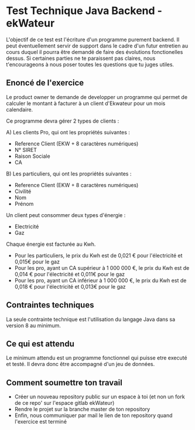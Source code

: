 # Test Technique Java Backend - ekWateur

L'objectif de ce test est l'écriture d'un programme purement backend. Il peut éventuellement servir de support dans le cadre 
d'un futur entretien au cours duquel il pourra être demandé de faire des évolutions fonctionelles dessus. Si certaines parties
ne te paraissent pas claires, nous t'encourageons à nous poser toutes les questions que tu juges utiles.

## Enoncé de l'exercice
Le product owner te demande de developper un programme qui permet de calculer le montant à facturer à un client d'Ekwateur pour 
un mois calendaire.

Ce programme devra gérer 2 types de clients :

A) Les clients Pro, qui ont les propriétés suivantes :
- Reference Client (EKW + 8 caractères numériques)
- N° SIRET
- Raison Sociale
- CA

B) Les particuliers, qui ont les propriétés suivantes :
- Reference Client (EKW + 8 caractères numériques)
- Civilité
- Nom
- Prénom

Un client peut consommer deux types d'énergie :
- Electricité
- Gaz

Chaque énergie est facturée au Kwh.
- Pour les particuliers, le prix du Kwh est de 0,021 € pour l'électricité et 0,015€ pour le gaz
- Pour les pro, ayant un CA supérieur à 1 000 000 €, le prix du Kwh est de 0,014 € pour l'électricité et 0,011€ pour le gaz
- Pour les pro, ayant un CA inférieur à 1 000 000 €, le prix du Kwh est de 0,018 € pour l'électricité et 0,013€ pour le gaz

## Contraintes techniques
La seule contrainte technique est l'utilisation du langage Java dans sa version 8 au minimum.

## Ce qui est attendu
Le minimum attendu est un programme fonctionnel qui puisse etre executé et testé. Il devra donc être accompagné d'un jeu de données.

## Comment soumettre ton travail
- Créer un nouveau repository public sur un espace à toi (et non un fork de ce repo' sur l'espace gitlab ekWateur)
- Rendre le projet sur la branche master de ton repository
- Enfin, nous communiquer par mail le lien de ton repository quand l'exercice est terminé
